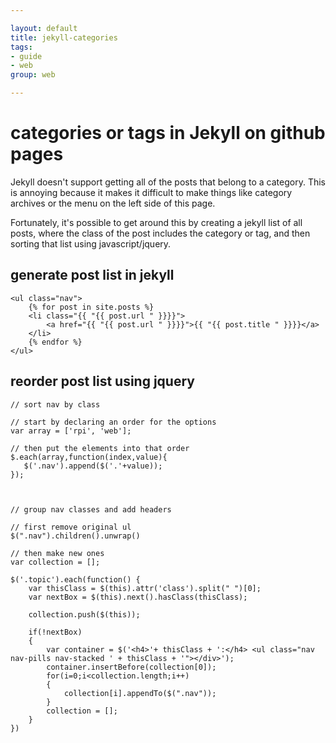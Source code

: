 ```yaml
---

layout: default
title: jekyll-categories
tags:
- guide
- web
group: web

---
```


# categories or tags in Jekyll on github pages

Jekyll doesn't support getting all of the posts that belong to a category. This is annoying because it makes it difficult to make things like category archives or the menu on the left side of this page. 

Fortunately, it's possible to get around this by creating a jekyll list of all posts, where the class of the post includes the category or tag, and then sorting that list using javascript/jquery.

## generate post list in jekyll

	<ul class="nav">
		{% for post in site.posts %}
		<li class="{{ "{{ post.url " }}}}">
		    <a href="{{ "{{ post.url " }}}}">{{ "{{ post.title " }}}}</a>
		</li>
		{% endfor %}
	</ul>

## reorder post list using jquery

	// sort nav by class

	// start by declaring an order for the options
	var array = ['rpi', 'web'];

	// then put the elements into that order
	$.each(array,function(index,value){
	   $('.nav').append($('.'+value));
	});



	// group nav classes and add headers

	// first remove original ul
	$(".nav").children().unwrap()

	// then make new ones
	var collection = [];

	$('.topic').each(function() {
	    var thisClass = $(this).attr('class').split(" ")[0];
	    var nextBox = $(this).next().hasClass(thisClass);
	    
	    collection.push($(this));
	    
	    if(!nextBox)
	    {
	        var container = $('<h4>'+ thisClass + ':</h4> <ul class="nav nav-pills nav-stacked ' + thisClass + '"></div>');
	        container.insertBefore(collection[0]);
	        for(i=0;i<collection.length;i++)
	        {
	            collection[i].appendTo($(".nav"));
	        }
	        collection = [];
	    }
	})
